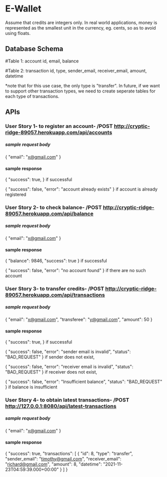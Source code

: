 # E-Wallet

Assume that credits are integers only. In real world applications, money is represented as the smallest unit in the currency, eg. cents, so as to avoid using floats. 

## Database Schema
#Table 1: account
id, email, balance

#Table 2: transaction
id, type, sender_email, receiver_email, amount, datetime

*note that for this use case, the only type is "transfer". In future, if we want to support other transaction types, we need to create seperate tables for each type of transactions.


## APIs
### User Story 1- to register an account-  /POST http://cryptic-ridge-89057.herokuapp.com/api/accounts
##### sample request body
{
    "email": "x@gmail.com"
}

#### sample response
{
    "success": true,
} if successful

{
    "success": false,
    "error": "account already exists"
} if account is already registered

### User Story 2- to check balance-  /POST http://cryptic-ridge-89057.herokuapp.com/api/balance
##### sample request body
{
    "email": "x@gmail.com"
}

#### sample response
{
    "balance": 9846,
    "success": true
} if successful

{
    "success": false,
    "error": "no account found"
} if there are no such account


### User Story 3- to transfer credits-  /POST http://cryptic-ridge-89057.herokuapp.com/api/transactions
##### sample request body
{
    "email": "x@gmail.com",
    "transferee": "y@gmail.com",
    "amount": 50
}

#### sample response
{
    "success": true,
} if successful

{
    "success": false,
    "error": "sender email is invalid",
    "status": "BAD_REQUEST"
} if sender does not exist, 

{
    "success": false,
    "error": "receiver email is invalid",
    "status": "BAD_REQUEST"
} if receiver does not exist, 

{
    "success": false,
    "error": "Insufficient balance",
    "status": "BAD_REQUEST"
} if balance is insufficient


### User Story 4- to obtain latest transactions- /POST http://127.0.0.1:8080/api/latest-transactions
##### sample request body
{
    "email": "x@gmail.com"
}

#### sample response
{
    "success": true,
    "transactions": [
        {
            "id": 8,
            "type": "transfer",
            "sender_email": "timothy@gmail.com",
            "receiver_email": "richard@gmail.com",
            "amount": 8,
            "datetime": "2021-11-23T04:59:39.000+00:00"
        }
    ]
}

